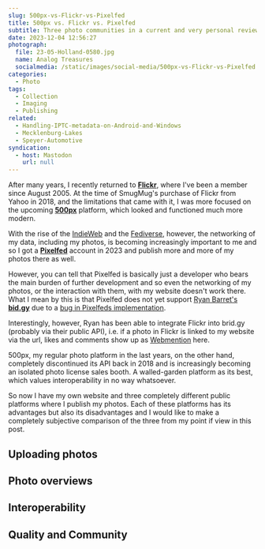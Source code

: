 ```yaml
---
slug: 500px-vs-Flickr-vs-Pixelfed
title: 500px vs. Flickr vs. Pixelfed
subtitle: Three photo communities in a current and very personal review
date: 2023-12-04 12:56:27
photograph:
  file: 23-05-Holland-0580.jpg
  name: Analog Treasures
  socialmedia: /static/images/social-media/500px-vs-Flickr-vs-Pixelfed.png
categories:
  - Photo
tags:
  - Collection
  - Imaging
  - Publishing
related:
  - Handling-IPTC-metadata-on-Android-and-Windows
  - Mecklenburg-Lakes
  - Speyer-Automotive
syndication:
  - host: Mastodon
    url: null
---
```


After many years, I recently returned to [**Flickr**](https://www.flickr.com/), where I've been a member since August 2005. At the time of SmugMug's purchase of Flickr from Yahoo in 2018, and the limitations that came with it, I was more focused on the upcoming [**500px**](https://500px.com/) platform, which looked and functioned much more modern.

With the rise of the [IndieWeb](https://indieweb.org/) and the [Fediverse](), however, the networking of my data, including my photos, is becoming increasingly important to me and so I got a [**Pixelfed**](https://pixelfed.org/) account in 2023 and publish more and more of my photos there as well.

However, you can tell that Pixelfed is basically just a developer who bears the main burden of further development and so even the networking of my photos, or the interaction with them, with my website doesn't work there. What I mean by this is that Pixelfed does not yet support [Ryan Barret's **bid.gy**](https://brid.gy/) due to a [bug in Pixelfeds implementation](https://github.com/snarfed/bridgy/issues/927).

Interestingly, however, Ryan has been able to integrate Flickr into brid.gy (probably via their public API), i.e. if a photo in Flickr is linked to my website via the url, likes and comments show up as [Webmention](https://indieweb.org/Webmention) here.

500px, my regular photo platform in the last years, on the other hand, completely discontinued its API back in 2018 and is increasingly becoming an isolated photo license sales booth. A walled-garden platform as its best, which values interoperability in no way whatsoever.

So now I have my own website and three completely different public platforms where I publish my photos. Each of these platforms has its advantages but also its disadvantages and I would like to make a completely subjective comparison of the three from my point if view in this post.

<!-- more -->

## Uploading photos
## Photo overviews
## Interoperability
## Quality and Community
